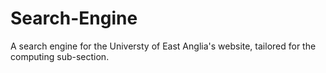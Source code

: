 # Search-Engine
A search engine for the Universty of East Anglia's website, tailored for the computing sub-section.
